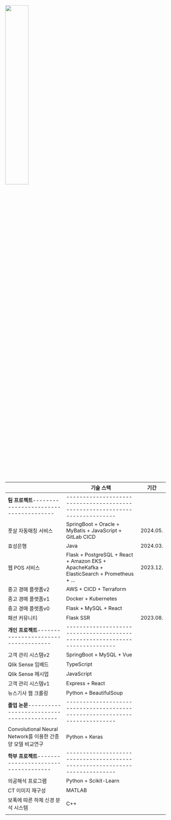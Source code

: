 <a href="https://github.com/anuraghazra/github-readme-stats">
    <img src="https://github-readme-stats.vercel.app/api/top-langs/?username=rlatkd&layout=donut&show_icons=true&theme=material-palenight&hide_border=true&bg_color=20232a&icon_color=58A6FF&text_color=fff&title_color=58A6FF&count_private=true&exclude_repo=Face-Transfer-Application&include_all_commits=true&hide=css,html" width=38% />
</a>
<!-- <a href="https://github.com/anuraghazra/github-readme-stats">
  <img src="https://github-readme-stats.vercel.app/api?username=rlatkd&show_icons=true&include_all_commits=true&theme=material-palenight&hide_border=true&bg_color=20232a&icon_color=58A6FF&text_color=fff&title_color=58A6FF&count_private=true" width=56% />
</a>
<a href="https://github.com/ashutosh00710/github-readme-activity-graph">
    <img src="https://github-readme-activity-graph.vercel.app/graph?username=rlatkd&theme=react-dark&bg_color=20232a&hide_border=true&line=58A6FF&color=58A6FF" width=94%/>
</a>

<a href="https://github.com/anuraghazra/github-readme-stats">
    <img src="https://github-readme-stats.vercel.app/api/wakatime?username=rlatkd"/>
</a> -->


|             | 기술 스택                                                                                          | 기간 |
|---------------------|----------------------------------------------------------------------------------------------------|-----------|
| **팀 프로젝트**--------------------------------------|---------------------------------------------------------------------------|  |
| 풋살 자동매칭 서비스 | SpringBoot + Oracle + MyBatis + JavaScript + GitLab CICD                                            |     2024.05.      |
| 효성은행            | Java                                                                                               |        2024.03.   |
| 웹 POS 서비스       | Flask + PostgreSQL + React + Amazon EKS + ApacheKafka + ElasticSearch + Prometheus + ...                  |       2023.12.    |
| 중고 경매 플랫폼v2  | AWS + CICD + Terraform                                                                             |           |
| 중고 경매 플랫폼v1  | Docker + Kubernetes                                                                                |           |
| 중고 경매 플랫폼v0  | Flask + MySQL + React                                                                              |           |
| 패션 커뮤니티       | Flask SSR                                                                                          |       2023.08.    |
| **개인 프로젝트**------------------------------------|---------------------------------------------------------------------------|  |
| 고객 관리 시스템v2    | SpringBoot + MySQL + Vue                                                                           |           |
| Qlik Sense 임베드     | TypeScript                                                                                         |           |
| Qlik Sense 메시업     | JavaScript                                                                                         |           |
| 고객 관리 시스템v1    | Express + React                                                                                    |           |
| 뉴스기사 웹 크롤링    | Python + BeautifulSoup                                                                             |           |
| **졸업 논문**-----------------------------------------|---------------------------------------------------------------------------|  |
| Convolutional Neural Network를 이용한 간종양 모델 비교연구 | Python + Keras                                                                                     |           |
| **학부 프로젝트**------------------------------------|---------------------------------------------------------------------------| |
| 의공해석 프로그램                       | Python + Scikit-Learn                                                                              |           |
| CT 이미지 재구성                        | MATLAB                                                                                             |           |
| 보폭에 따른 하체 신경 분석 시스템        | C++                                                                                               |           |
                                                                       |           
